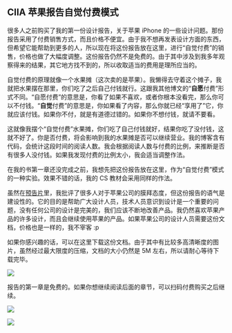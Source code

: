 ## CIIA 苹果报告自觉付费模式

很多人之前购买了我的第一份设计报告，关于苹果 iPhone 的一些设计问题。那份报告采用了付费销售方式，而且价格不便宜。由于我不想再发表设计方面的东西，但希望它能帮助到更多的人，所以现在将这份报告放在这里，进行“自觉付费”的销售，价格也做了大幅度调整。这份报告仍然不是免费的。由于其中涉及到我多年观察得来的结果，其它地方找不到的，所以收取适当的费用是理所应当的。

自觉付费的原理就像一个水果摊（这次卖的是苹果）。我懒得去守着这个摊子，我就把水果摆在那里，你们吃了之后自己付钱就行。这跟我其他博文的“**自愿**付费”形式不同。“自愿付费”的意思是，你看了如果不喜欢，或者你根本没看完，那么你可以不付钱。“**自觉**付费”的意思是，你如果看了内容，那么你就已经“享用了”它，你就应该付钱。如果你不付，就是有道德过错的。如果你不想付钱，就请不要看。

这就像我摆个“自觉付费”水果摊，你们吃了自己付钱就好，结果你吃了没付钱，这就不好了。你是否付费，将会影响到我的水果摊是否可以继续营业。我的博客含有代码，会统计这段时间的阅读人数。我会根据阅读人数与付费的比例，来推断是否有很多人没付钱。如果我发现付费的比例太小，我会适当调整作法。

在我的书第一章还没完成之前，我想先把这份报告放在这里，作为“自觉付费”模式的一种实验。效果不错的话，我的 CS 教材会采用同样的作法。

虽然在[预告片](http://www.yinwang.org/blog-cn/2017/09/25/apple)里，我批评了很多人对于苹果公司的膜拜态度，但这份报告的语气是建设性的。它的目的是帮助广大设计人员，技术人员意识到设计是一个重要的问题，没有任何公司的设计是完美的，我们应该不断地改善产品。我仍然喜欢苹果产品的许多设计，而且会继续使用苹果的产品。如果苹果公司的设计人员需要这份文档，价格也是一样的，我不宰客 :p

如果你感兴趣的话，可以在这里下载这份文档。由于其中有比较多高清晰度的图片，虽然经过最大限度的压缩，文档的大小仍然是 5M 左右，所以请耐心等待下载完毕。

[![](http://www.yinwang.org/images/ciia1-icon.jpg)](http://www.yinwang.org/resources/ciia1.pdf)

报告的第一章是免费的。如果你想继续阅读后面的章节，可以扫码付费购买之后继续。

![](http://www.yinwang.org/images/wechat-ciia1.jpg)

![](http://www.yinwang.org/images/alipay-ciia1.jpg)
